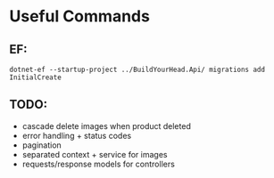 # Useful Commands

## EF:
    dotnet-ef --startup-project ../BuildYourHead.Api/ migrations add InitialCreate

## TODO:
- cascade delete images when product deleted
- error handling + status codes
- pagination
- separated context + service for images
- requests/response models for controllers